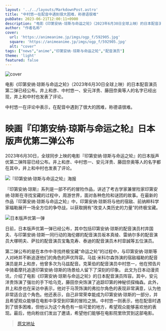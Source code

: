 ```yaml
---
layout: '../../layouts/MarkdownPost.astro'
title: "中村悠一在配音中遇到很大困难，称德语很难"
pubDate: 2023-06-21T12:00:11+0900
description: "电影《印第安纳·琼斯与命运之轮》（2023年6月30日全球上映）的日本配音演员第二弹已经公布。井上和彦、中村悠一、安元洋贵、藤田奈奥等人的名字已经出现，井上和中村也发表了评论。"
author: "作者名称"
cover:
  url: 'https://animeanime.jp/imgs/ogp_f/592905.jpg'
  square: 'https://animeanime.jp/imgs/ogp_f/592905.jpg'
  alt: "cover"
tags: ["news","anime","印第安纳·琼斯与命运之轮","配音演员"]
theme: 'light'
featured: false
---
```


![cover](https://animeanime.jp/imgs/ogp_f/592905.jpg)

电影《印第安纳·琼斯与命运之轮》（2023年6月30日全球上映）的日本配音演员第二弹已经公布。井上和彦、中村悠一、安元洋贵、藤田奈奥等人的名字已经出现，井上和中村也发表了评论。

中村悠一在评论中表示，在配音中遇到了很大的困难，称德语很难。

# 映画『印第安纳·琼斯与命运之轮』日本版声优第二弹公布

2023年6月30日，全球同步上映的电影『印第安纳·琼斯与命运之轮』的日本版声优第二弹阵容已经公布。井上和彦、中村悠一、安元洋贵、藤田奈奥等人的名字都在其中，井上和中村也发表了评论。

![『印第安纳·琼斯与命运之轮』海报](https://animeanime.jp/imgs/zoom/593047.jpg)

『印第安纳·琼斯』系列是一部不朽的冒险作品，讲述了考古学家兼冒险家印第安纳·琼斯在寻找宝藏的过程中，周游世界，面对各种危险和谜团的故事。在最新的作品『印第安纳·琼斯与命运之轮』中，印第安纳·琼斯将与他的宿敌、前纳粹科学家福勒展开一场全方位的争夺战，以获取拥有“改变人类历史的力量”的终极宝藏。

![日本版声优第一弹](https://animeanime.jp/imgs/zoom/593045.jpg)

日前，日本版声优第一弹已经公布，其中包括印第安纳·琼斯的配音演员村井国夫、与印第安纳·琼斯一同行动的海伦娜的配音演员坂本真绫、雷纳尔多的配音演员大塚明夫、萨拉的配音演员宝亀克寿、泰迪的配音演员木村皐誠等五位演员。

第二弹公布的是在本作中寻找终极宝藏“命运之轮”的过程中，与印第安纳·琼斯等人对峙并不断追逐他们的角色的声优阵容。马兹·米科尔森饰演的宿敌福勒的配音演员是井上和彦，他曾多次为马兹配音。克莱伯的配音演员中村悠一，他在预告片中骑着摩托追逐印第安纳·琼斯的场景给人留下了深刻的印象。
此文为日本动漫资讯，介绍了电影《印第安纳·琼斯与命运之轮》的日本配音演员阵容。其中，安元洋贵饰演了强壮的手下哈乌克，藤田奈央饰演了追踪印第的神秘侦探梅森。此外，井上和彦也在采访中表示，他对于马茨饰演的弗拉尔角色的表现非常满意，认为他非常适合这个角色。他还表示，自己非常荣幸能成为印第安纳·琼斯的一部分，并且希望观众能够在电影中享受到印第的冒险之旅。中村悠一则表示，他在配音时遇到了很多困难，但他认为这个角色有一些可爱的地方，希望观众能够喜欢他的表现。最后，他向粉丝们发出了邀请，希望他们能够在电影院里欣赏到这部电影。

>[原文地址](https://animeanime.jp/article/2023/06/21/78072.html)  